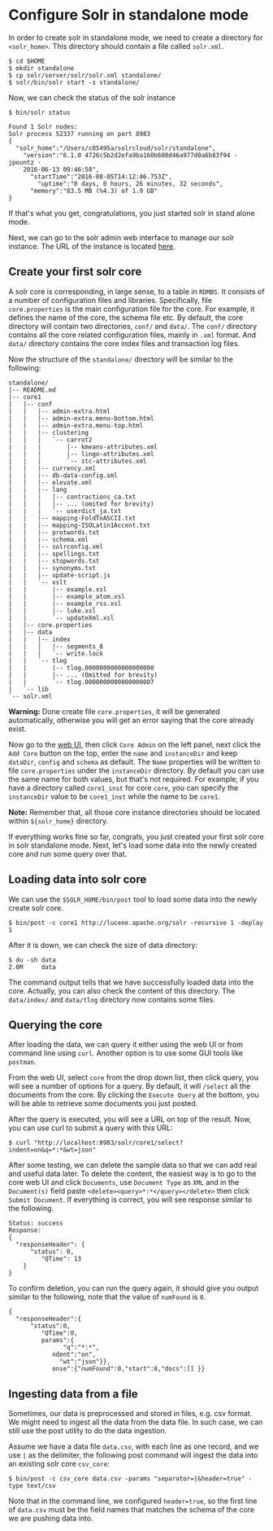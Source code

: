 # Configure Solr in standalone mode

In order to create solr in standalone mode, we need to create a directory for
`<solr_home>`. This directory should contain a file called `solr.xml`.

	$ cd $HOME
	$ mkdir standalone
	$ cp solr/server/solr/solr.xml standalone/
	$ solr/bin/solr start -s standalone/

Now, we can check the status of the solr instance

	$ bin/solr status
	
	Found 1 Solr nodes:
	Solr process 52337 running on port 8983
	{
	  "solr_home":"/Users/c05495a/solrcloud/solr/standalone",
	    "version":"6.1.0 4726c5b2d2efa9ba160b608d46a977d0a6b83f94 - jpountz -
	    2016-06-13 09:46:58",
	      "startTime":"2016-08-05T14:12:46.753Z",
	        "uptime":"0 days, 0 hours, 26 minutes, 32 seconds",
		  "memory":"83.5 MB (%4.3) of 1.9 GB"
	}

If that's what you get, congratulations, you just started solr in stand alone mode. 

Next, we can go to the solr admin web interface to manage our solr
instance. The URL of the instance is located
[here](http://localhost:8983/solr/).

## Create your first solr core

A solr core is corresponding, in large sense, to a table in
`RDMBS`. It consists of a number of configuration files and
libraries. Specifically, file `core.properties` is the main
configuration file for the core. For example, it defines the name of
the core, the schema file etc. By default, the core directory will
contain two directories, `conf/` and `data/`. The `conf/` directory
contains all the core related configuration files, mainly in `.xml`
format. And `data/` directory contains the core index files and
transaction log files. 

Now the structure of the `standalone/` directory will be similar to
the following: 

```
standalone/
|-- README.md
|-- core1
|   |-- conf
|   |   |-- admin-extra.html
|   |   |-- admin-extra.menu-bottom.html
|   |   |-- admin-extra.menu-top.html
|   |   |-- clustering
|   |   |   `-- carrot2
|   |   |       |-- kmeans-attributes.xml
|   |   |       |-- lingo-attributes.xml
|   |   |       `-- stc-attributes.xml
|   |   |-- currency.xml
|   |   |-- db-data-config.xml
|   |   |-- elevate.xml
|   |   |-- lang
|   |   |   |-- contractions_ca.txt
|   |   |   |-- ... (omited for brevity)
|   |   |   `-- userdict_ja.txt
|   |   |-- mapping-FoldToASCII.txt
|   |   |-- mapping-ISOLatin1Accent.txt
|   |   |-- protwords.txt
|   |   |-- schema.xml
|   |   |-- solrconfig.xml
|   |   |-- spellings.txt
|   |   |-- stopwords.txt
|   |   |-- synonyms.txt
|   |   |-- update-script.js
|   |   `-- xslt
|   |       |-- example.xsl
|   |       |-- example_atom.xsl
|   |       |-- example_rss.xsl
|   |       |-- luke.xsl
|   |       `-- updateXml.xsl
|   |-- core.properties
|   |-- data
|   |   |-- index
|   |   |   |-- segments_8
|   |   |   `-- write.lock
|   |   `-- tlog
|   |       |-- tlog.0000000000000000000
|   |       |-- ... (Omitted for brevity)
|   |       `-- tlog.0000000000000000007
|   `-- lib
`-- solr.xml
```

**Warning:**
Done create file `core.properties`, it will be generated automatically,
otherwise you will get an error saying that the core already exist. 

Now go to the [web UI](http://localhost:8983/solr), then click `Core Admin`
on the left panel, next click the `Add Core` button on the top, enter the
`name` and `instanceDir` and keep `dataDir`, `config` and `schema` as
default. The `Name` properties will be written to file `core.properties`
under the `instanceDir` directory. By default you can use the same name for
both values, but that's not required. For example, if you have a directory
called `core1_inst` for core `core`, you can specify the `instanceDir`
value to be `core1_inst` while the name to be `core1`.

**Note:**
Remember that, all those core instance directories should be located within
`${solr_home}` directory. 

If everything works fine so far, congrats, you just created your first
solr core in solr standalone mode. Next, let's load some data into the
newly created core and run some query over that.

## Loading data into solr core

We can use the `$SOLR_HOME/bin/post` tool to load some data into the newly
create solr core. 

	$ bin/post -c core1 http://lucene.apache.org/solr -recursive 1 -deplay 1

After it is down, we can check the size of data directory: 

	$ du -sh data
	2.0M     data

The command output tells that we have successfully loaded data into the
core. Actually, you can also check the content of this directory. The
`data/index/` and `data/tlog` directory now contains some files. 

## Querying the core

After loading the data, we can query it either using the web UI or from
command line using `curl`. Another option is to use some GUI tools like
`postman`. 

From the web UI, select `core` from the drop down list, then click query,
you will see a number of options for a query. By default, it will `/select`
all the documents from the core. By clicking the `Execute Query` at the
bottom, you will be able to retrieve some documents you just posted. 

After the query is executed, you will see a URL on top of the result. Now, you
can use curl to submit a query with this URL:

	$ curl "http://localhost:8983/solr/core1/select?indent=on&q=*:*&wt=json"

After some testing, we can delete the sample data so that we can add real
and useful data later. To delete the content, the easiest way is to go to
the core web UI and click `Documents`, use `Document Type` as `XML` and in
the `Document(s)` field paste `<delete><query>*:*</query></delete>` then
click `Submit Document`. If everything is correct, you will see response
similar to the following. 

```
Status: success
Response:
{
  "responseHeader": {
      "status": 0,
	     "QTime": 13
	}
}
```
To confirm deletion, you can run the query again, it should give you output
similar to the following, note that the value of `numFound` is `0`. 

```
{
  "responseHeader":{
      "status":0,
	     "QTime":0,
		 params":{
		       "q":"*:*",
			ndent":"on",
			  "wt":"json"}},
			onse":{"numFound":0,"start":0,"docs":[] }}
```

## Ingesting data from a file

Sometimes, our data is preprocessed and stored in files, e.g. csv format. We
might need to ingest all the data from the data file. In such case, we can still
use the post utility to do the data ingestion. 

Assume we have a data file `data.csv`, with each line as one record, and we use
`|` as the delimiter, the following post command will ingest the data into an
existing solr core `csv_core`: 

	$ bin/post -c csv_core data.csv -params "separator=|&header=true" -type text/csv

Note that in the command line, we configured `header=true`, so the first line of
`data.csv` must be the field names that matches the schema of the core we are
pushing data into. 
